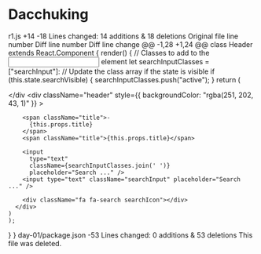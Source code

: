 # Dacchuking

r1.js
+14
-18
Lines changed: 14 additions & 18 deletions
Original file line number	Diff line number	Diff line change
@@ -1,28 +1,24 @@
class Header extends React.Component {
  render() {
    // Classes to add to the <input /> element
    let searchInputClasses = ["searchInput"]:
    // Update the class array if the state is visible
    if (this.state.searchVisible) {
      searchInputClasses.push("active");
    }
    return (
      <div className="header">
        <div className="fa fa-more"></div
      <div
        className="header"
        style={{
          backgroundColor: "rgba(251, 202, 43, 1)"
        }}
      >
        <div className="menuIcon">
          <div className="dashTop"></div>
          <div className="dashBottom"></div>
          <div className="circle"></div>
        </div>

        <span className="title">-
          {this.props.title}
        </span>
        <span className="title">{this.props.title}</span>

        <input
          type="text"
          className={searchInputClasses.join(' ')}
          placeholder="Search ..." />
        <input type="text" className="searchInput" placeholder="Search ..." />

        <div className="fa fa-search searchIcon"></div>
      </div>
    )
    );
  }
}
‎day-01/package.json
-53
Lines changed: 0 additions & 53 deletions
This file was deleted.
